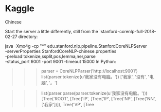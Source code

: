 # Kaggle


Chinese

Start the server a little differently, still from the `stanford-corenlp-full-2018-02-27 directory:

java -Xmx4g -cp "*" edu.stanford.nlp.pipeline.StanfordCoreNLPServer \
-serverProperties StanfordCoreNLP-chinese.properties \
-preload tokenize,ssplit,pos,lemma,ner,parse \
-status_port 9001  -port 9001 -timeout 15000
In Python:

>>> parser = CoreNLPParser('http://localhost:9001')
>>> list(parser.tokenize(u'我家没有电脑。'))
['我家', '没有', '电脑', '。']

>>> list(parser.parse(parser.tokenize(u'我家没有电脑。')))
[Tree('ROOT', [Tree('IP', [Tree('IP', [Tree('NP', [Tree('NN', ['我家'])]), Tree('VP', [Tree
